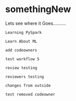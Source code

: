 # somethingNew
Lets see where it Goes..........

`Learning PySpark`

`Learn About ML`

`add codeowners`

`test workflow 5`

`review testing`

`reviewers testing`

`changes from outside`

`test removed codeowner`